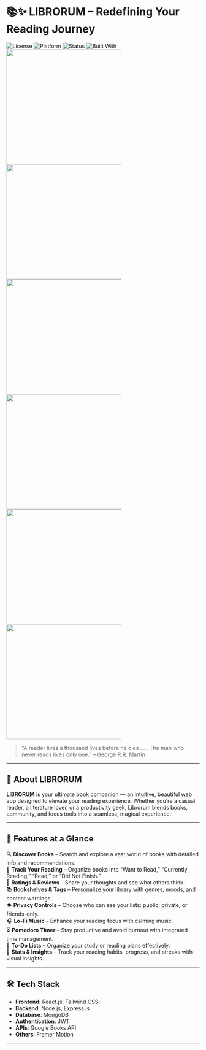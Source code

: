 # 📚✨ LIBRORUM – Redefining Your Reading Journey

![License](https://img.shields.io/badge/license-MIT-blue.svg)
![Platform](https://img.shields.io/badge/platform-Web-green)
![Status](https://img.shields.io/badge/status-Active-brightgreen)
![Built With](https://img.shields.io/badge/built%20with-React%20%7C%20MongoDB%20%7C%20Express%20%7C%20Node.js-61dafb)
<img src="https://github.com/user-attachments/assets/f0b5d440-2c66-483d-b328-875a9a26b0f2" width="300"/>
<img src="https://github.com/user-attachments/assets/1cc76624-12c6-43e7-83e4-bd5b091b4b85" width="300"/>
<img src="https://github.com/user-attachments/assets/9727ab57-8854-40f7-84dc-b2331897e721" width="300"/>
<img src="https://github.com/user-attachments/assets/b62fbb77-4b6d-4b47-9c1c-557b2594c1d2" width="300"/>
<img src="https://github.com/user-attachments/assets/ba991f11-69ef-4792-9d4b-98d0409a7bd2" width="300"/>
<img src="https://github.com/user-attachments/assets/7ea93c3f-9e99-4a3d-a5fb-0e260ac8d32a" width="300"/>






> “A reader lives a thousand lives before he dies . . . The man who never reads lives only one.” – George R.R. Martin

---

## 🌟 About LIBRORUM

**LIBRORUM** is your ultimate book companion — an intuitive, beautiful web app designed to elevate your reading experience. Whether you're a casual reader, a literature lover, or a productivity geek, Librorum blends books, community, and focus tools into a seamless, magical experience.

---

## 🚀 Features at a Glance

🔍 **Discover Books** – Search and explore a vast world of books with detailed info and recommendations.  
📖 **Track Your Reading** – Organize books into “Want to Read,” “Currently Reading,” “Read,” or “Did Not Finish.”  
🌟 **Ratings & Reviews** – Share your thoughts and see what others think.  
📚 **Bookshelves & Tags** – Personalize your library with genres, moods, and content warnings.  
👁️ **Privacy Controls** – Choose who can see your lists: public, private, or friends-only.  
🎧 **Lo-Fi Music** – Enhance your reading focus with calming music.  
⏳ **Pomodoro Timer** – Stay productive and avoid burnout with integrated time management.  
📝 **To-Do Lists** – Organize your study or reading plans effectively.  
📅 **Stats & Insights** – Track your reading habits, progress, and streaks with visual insights.

---

## 🛠️ Tech Stack

- **Frontend**: React.js, Tailwind CSS  
- **Backend**: Node.js, Express.js  
- **Database**: MongoDB  
- **Authentication**: JWT  
- **APIs**: Google Books API   
- **Others**: Framer Motion

---

